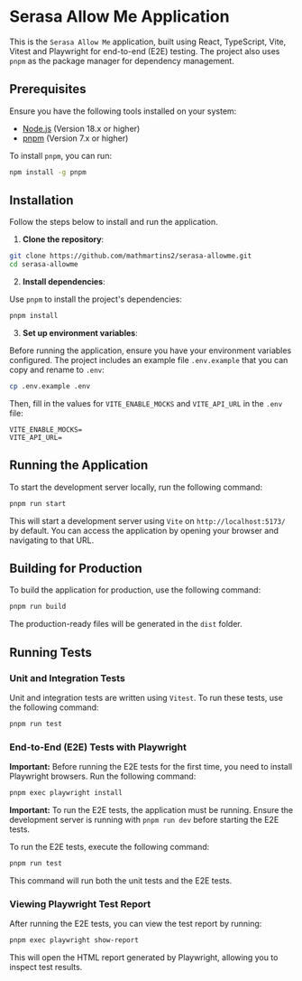 # Serasa Allow Me Application

This is the `Serasa Allow Me` application, built using React, TypeScript, Vite, Vitest and Playwright for end-to-end (E2E) testing. The project also uses `pnpm` as the package manager for dependency management.

## Prerequisites

Ensure you have the following tools installed on your system:

- [Node.js](https://nodejs.org/) (Version 18.x or higher)
- [pnpm](https://pnpm.io/) (Version 7.x or higher)

To install `pnpm`, you can run:

```bash
npm install -g pnpm
```

## Installation

Follow the steps below to install and run the application.

1. **Clone the repository**:

```bash
git clone https://github.com/mathmartins2/serasa-allowme.git
cd serasa-allowme
```

2. **Install dependencies**:

Use `pnpm` to install the project's dependencies:

```bash
pnpm install
```

3. **Set up environment variables**:

Before running the application, ensure you have your environment variables configured. The project includes an example file `.env.example` that you can copy and rename to `.env`:

```bash
cp .env.example .env
```

Then, fill in the values for `VITE_ENABLE_MOCKS` and `VITE_API_URL` in the `.env` file:

```
VITE_ENABLE_MOCKS=
VITE_API_URL=
```

## Running the Application

To start the development server locally, run the following command:

```bash
pnpm run start
```

This will start a development server using `Vite` on `http://localhost:5173/` by default. You can access the application by opening your browser and navigating to that URL.

## Building for Production

To build the application for production, use the following command:

```bash
pnpm run build
```

The production-ready files will be generated in the `dist` folder.

## Running Tests

### Unit and Integration Tests

Unit and integration tests are written using `Vitest`. To run these tests, use the following command:

```bash
pnpm run test
```

### End-to-End (E2E) Tests with Playwright

**Important:** Before running the E2E tests for the first time, you need to install Playwright browsers. Run the following command:

```bash
pnpm exec playwright install
```

**Important:** To run the E2E tests, the application must be running. Ensure the development server is running with `pnpm run dev` before starting the E2E tests.

To run the E2E tests, execute the following command:

```bash
pnpm run test
```

This command will run both the unit tests and the E2E tests.

### Viewing Playwright Test Report

After running the E2E tests, you can view the test report by running:

```bash
pnpm exec playwright show-report
```

This will open the HTML report generated by Playwright, allowing you to inspect test results.
